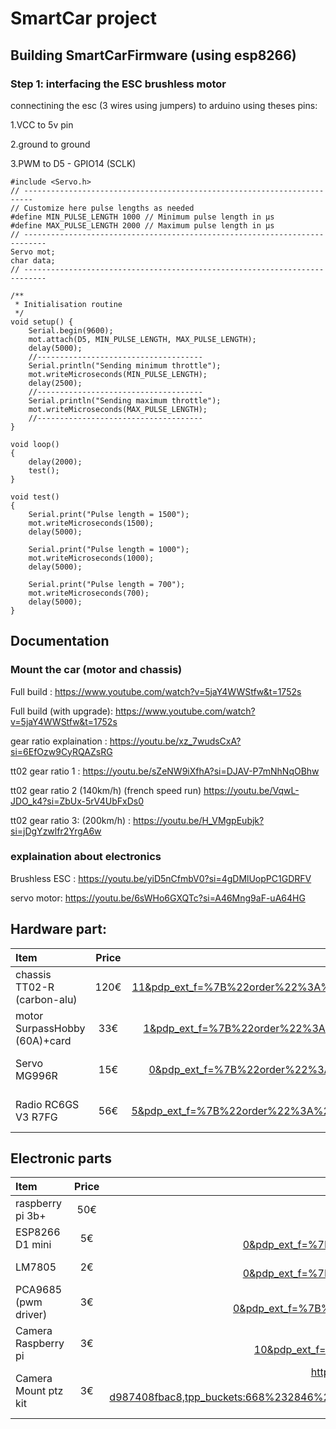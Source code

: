 # SmartCar project

## Building SmartCarFirmware (using esp8266)

### Step 1: interfacing the ESC brushless motor

connectining the esc (3 wires using jumpers) to arduino using theses pins:

1.VCC to 5v pin 

2.ground to ground 

3.PWM to D5 - GPIO14 (SCLK) 


    #include <Servo.h>
    // ------------------------------------------------------------------------
    // Customize here pulse lengths as needed
    #define MIN_PULSE_LENGTH 1000 // Minimum pulse length in µs
    #define MAX_PULSE_LENGTH 2000 // Maximum pulse length in µs
    // ---------------------------------------------------------------------------
    Servo mot;
    char data;
    // ---------------------------------------------------------------------------
    
    /**
     * Initialisation routine
     */
    void setup() {
        Serial.begin(9600);
        mot.attach(D5, MIN_PULSE_LENGTH, MAX_PULSE_LENGTH);
        delay(5000);
        //-------------------------------------
        Serial.println("Sending minimum throttle");
        mot.writeMicroseconds(MIN_PULSE_LENGTH);
        delay(2500);
        //-------------------------------------
        Serial.println("Sending maximum throttle");
        mot.writeMicroseconds(MAX_PULSE_LENGTH);
        //-------------------------------------
    }
    
    void loop()
    {
        delay(2000);
        test();
    }
    
    void test()
    {
        Serial.print("Pulse length = 1500");        
        mot.writeMicroseconds(1500);
        delay(5000);
        
        Serial.print("Pulse length = 1000");        
        mot.writeMicroseconds(1000);
        delay(5000);
    
        Serial.print("Pulse length = 700");        
        mot.writeMicroseconds(700);
        delay(5000);
    }






## Documentation

### Mount the car (motor and chassis)

Full build : https://www.youtube.com/watch?v=5jaY4WWStfw&t=1752s

Full build (with upgrade): https://www.youtube.com/watch?v=5jaY4WWStfw&t=1752s

gear ratio explaination : https://youtu.be/xz_7wudsCxA?si=6EfOzw9CyRQAZsRG

tt02 gear ratio 1 : https://youtu.be/sZeNW9iXfhA?si=DJAV-P7mNhNqOBhw

tt02 gear ratio 2 (140km/h) (french speed run)
https://youtu.be/VqwL-JDO_k4?si=ZbUx-5rV4UbFxDs0

tt02 gear ratio 3: (200km/h) :
https://youtu.be/H_VMgpEubjk?si=jDgYzwlfr2YrgA6w

### explaination about electronics 

Brushless ESC : https://youtu.be/yiD5nCfmbV0?si=4gDMlUopPC1GDRFV

servo motor:
https://youtu.be/6sWHo6GXQTc?si=A46Mng9aF-uA64HG

## Hardware part:
| Item              | Price    | Link |
| :---------------- | :------: | ----------------------------------------------------------------------------------------------------------------------------------------------------------------------------------------------------------------------------------------------------------------------------------------------------------------------------------------------------------------------------------------------------------------------------------------------------------------------------------------------------------------------------------------------------------------------------------------------------------------: |
chassis TT02-R (carbon-alu) | 120€ |  https://fr.aliexpress.com/item/1005007610264496.html?spm=a2g0o.productlist.main.12.76a7TJbKTJbKoo&algo_pvid=63f3f2d3-7832-4c45-9358-9b56eefea020&algo_exp_id=63f3f2d3-7832-4c45-9358-9b56eefea020-11&pdp_ext_f=%7B%22order%22%3A%2238%22%2C%22eval%22%3A%221%22%7D&pdp_npi=4%40dis%21EUR%21329.36%21108.69%21%21%212664.72%21879.36%21%402103867617500937454246013e371a%2112000041496358494%21sea%21BE%213294809779%21X&curPageLogUid=ZWm2PIl0acht&utparam-url=scene%3Asearch%7Cquery_from%3A
motor SurpassHobby (60A)+card | 33€ | https://fr.aliexpress.com/item/1005006742987156.html?spm=a2g0o.productlist.main.2.4ac16a93vRI7ax&algo_pvid=ae2e9803-f77a-4600-9eb1-5af927e05599&aem_p4p_detail=202506161012533678679071203120000042013&algo_exp_id=ae2e9803-f77a-4600-9eb1-5af927e05599-1&pdp_ext_f=%7B%22order%22%3A%221755%22%2C%22eval%22%3A%221%22%7D&pdp_npi=4%40dis%21EUR%2197.82%2127.39%21%21%21791.42%21221.60%21%40211b876e17500939734093277e5acd%2112000038163192471%21sea%21BE%213294809779%21X&curPageLogUid=SaZgQMfJ4yLL&utparam-url=scene%3Asearch%7Cquery_from%3A&search_p4p_id=202506161012533678679071203120000042013_1
Servo MG996R | 15€ | https://fr.aliexpress.com/item/1005007395940830.html?spm=a2g0o.productlist.main.1.e8db1248nHliAb&algo_pvid=c6ef145c-b931-4659-b939-4924d33599bd&algo_exp_id=c6ef145c-b931-4659-b939-4924d33599bd-0&pdp_ext_f=%7B%22order%22%3A%22579%22%2C%22eval%22%3A%221%22%7D&pdp_npi=4%40dis%21EUR%2157.11%2115.99%21%21%21462.06%21129.37%21%40211b81a317500940457661297e4a8a%2112000040576263131%21sea%21BE%213294809779%21X&curPageLogUid=zNX3LP8QvdrS&utparam-url=scene%3Asearch%7Cquery_from%3A
Radio RC6GS V3 R7FG | 56€ | https://fr.aliexpress.com/item/1005005190722412.html?spm=a2g0o.productlist.main.6.44afWD9lWD9luq&algo_pvid=57644be9-5321-4dba-a2b3-ed7f71073b1d&algo_exp_id=57644be9-5321-4dba-a2b3-ed7f71073b1d-5&pdp_ext_f=%7B%22order%22%3A%22875%22%2C%22eval%22%3A%221%22%7D&pdp_npi=4%40dis%21EUR%21163.53%2145.79%21%21%211323.09%21370.47%21%40211b61bb17500941465907656e5366%2112000032058485923%21sea%21BE%213294809779%21X&curPageLogUid=Cs8yVya946Mv&utparam-url=scene%3Asearch%7Cquery_from%3A


## Electronic parts
| Item              | Price    | Link |
| :---------------- | :------: | ---: |
raspberry pi 3b+  | 50€      | https://shop.mchobby.be/fr/cartes-meres/1326-raspberry-pi-3-b-plus-de-stock--3232100013261.html?src=raspberrypi |
ESP8266 D1 mini   |  5€      | D1 mini type C https://fr.aliexpress.com/item/1005006018009983.html?spm=a2g0o.productlist.main.1.36a35e1dN388i4&algo_pvid=6f36d003-d340-4944-aac7-bcdfb09d4ee2&algo_exp_id=6f36d003-d340-4944-aac7-bcdfb09d4ee2-0&pdp_ext_f=%7B%22order%22%3A%22975%22%2C%22eval%22%3A%221%22%7D&pdp_npi=4%40dis%21EUR%217.72%212.62%21%21%2162.50%2121.25%21%4021038e1e17500946019538144e9912%2112000035516008090%21sea%21BE%213294809779%21X&curPageLogUid=vGzTPk04ObO7&utparam-url=scene%3Asearch%7Cquery_from%3A 
LM7805            | 2€       | https://fr.aliexpress.com/item/1005006018009983.html?spm=a2g0o.productlist.main.1.36a35e1dN388i4&algo_pvid=6f36d003-d340-4944-aac7-bcdfb09d4ee2&algo_exp_id=6f36d003-d340-4944-aac7-bcdfb09d4ee2-0&pdp_ext_f=%7B%22order%22%3A%22975%22%2C%22eval%22%3A%221%22%7D&pdp_npi=4%40dis%21EUR%217.72%212.62%21%21%2162.50%2121.25%21%4021038e1e17500946019538144e9912%2112000035516008090%21sea%21BE%213294809779%21X&curPageLogUid=vGzTPk04ObO7&utparam-url=scene%3Asearch%7Cquery_from%3A
PCA9685 (pwm driver) | 3€ | https://fr.aliexpress.com/item/1005007463410769.html?spm=a2g0o.productlist.main.1.12fe61f081PoTI&algo_pvid=2e555d53-31d9-4a82-bcd7-1c86b389a75f&algo_exp_id=2e555d53-31d9-4a82-bcd7-1c86b389a75f-0&pdp_ext_f=%7B%22order%22%3A%2212%22%2C%22eval%22%3A%221%22%7D&pdp_npi=4%40dis%21EUR%2112.63%213.41%21%21%21102.22%2127.60%21%40211b61d017500947473232504e5ddc%2112000040858588834%21sea%21BE%213294809779%21X&curPageLogUid=DMC6PQU9vEyV&utparam-url=scene%3Asearch%7Cquery_from%3A
Camera Raspberry pi | 3€ | https://fr.aliexpress.com/item/1005003386791483.html?spm=a2g0o.productlist.main.11.52124185rhdlPS&algo_pvid=a3403bdd-846b-4692-9dfa-2fedbec6b804&algo_exp_id=a3403bdd-846b-4692-9dfa-2fedbec6b804-10&pdp_ext_f=%7B%22order%22%3A%22834%22%2C%22eval%22%3A%221%22%7D&pdp_npi=4%40dis%21EUR%214.20%213.91%21%21%214.73%214.40%21%40210384b217500948590273795e0cef%2112000034511448969%21sea%21BE%213294809779%21X&curPageLogUid=udnkhLCQ3K52&utparam-url=scene%3Asearch%7Cquery_from%3A
Camera Mount ptz kit | 3€ | https://fr.aliexpress.com/item/1005007479053402.html?spm=a2g0o.detail.pcDetailTopMoreOtherSeller.11.31b9b31nb31nZJ&gps-id=pcDetailTopMoreOtherSeller&scm=1007.14452.396806.0&scm_id=1007.14452.396806.0&scm-url=1007.14452.396806.0&pvid=80e05349-4a08-4488-93fc-d987408fbac8&_t=gps-id:pcDetailTopMoreOtherSeller,scm-url:1007.14452.396806.0,pvid:80e05349-4a08-4488-93fc-d987408fbac8,tpp_buckets:668%232846%238114%231999&pdp_ext_f=%7B%22order%22%3A%22233%22%2C%22eval%22%3A%221%22%2C%22sceneId%22%3A%2230050%22%7D&pdp_npi=4%40dis%21EUR%213.36%212.99%21%21%2127.18%2124.19%21%402103892f17500949716868514e1389%2112000040920567014%21rec%21BE%213294809779%21X&utparam-url=scene%3ApcDetailTopMoreOtherSeller%7Cquery_from%3A&search_p4p_id=202506161029317266739719906029798847_10
